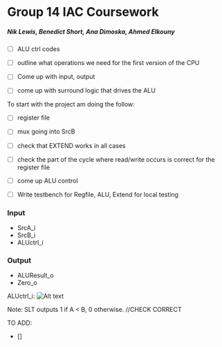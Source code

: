 # Group 14 IAC Coursework
##### Nik Lewis, Benedict Short, Ana Dimoska, Ahmed Elkouny
- [ ]  ALU ctrl codes
- [ ]  outline what operations we need for the first version of the CPU
- [ ]  Come up with input, output
- [ ]  come up with surround logic that drives the ALU


To start with the project am doing the follow:
- [ ] register file
- [ ] mux going into SrcB
- [ ] check that EXTEND works in all cases
- [ ] check the part of the cycle where read/write occurs is correct for the register file
- [ ] come up ALU control
- [ ] Write testbench for Regfile, ALU, Extend for local testing


### Input

- SrcA_i
- SrcB_i
- ALUctrl_i

### Output

- ALUResult_o
- Zero_o

ALUctrl_i:
![Alt text](images/ALUctrl.png?raw=true "ALUctrl")

Note: SLT outputs 1 if A < B, 0 otherwise. //CHECK CORRECT

TO ADD:
- []
